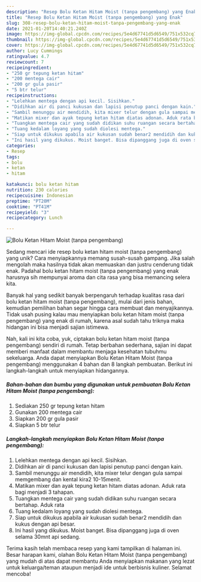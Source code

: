 ```yaml
---
description: "Resep Bolu Ketan Hitam Moist (tanpa pengembang) yang Enak"
title: "Resep Bolu Ketan Hitam Moist (tanpa pengembang) yang Enak"
slug: 308-resep-bolu-ketan-hitam-moist-tanpa-pengembang-yang-enak
date: 2021-01-20T14:40:21.240Z
image: https://img-global.cpcdn.com/recipes/5e4d67741d5d6549/751x532cq70/bolu-ketan-hitam-moist-tanpa-pengembang-foto-resep-utama.jpg
thumbnail: https://img-global.cpcdn.com/recipes/5e4d67741d5d6549/751x532cq70/bolu-ketan-hitam-moist-tanpa-pengembang-foto-resep-utama.jpg
cover: https://img-global.cpcdn.com/recipes/5e4d67741d5d6549/751x532cq70/bolu-ketan-hitam-moist-tanpa-pengembang-foto-resep-utama.jpg
author: Lucy Cummings
ratingvalue: 4.7
reviewcount: 7
recipeingredient:
- "250 gr tepung ketan hitam"
- "200 mentega cair"
- "200 gr gula pasir"
- "5 btr telur"
recipeinstructions:
- "Lelehkan mentega dengan api kecil. Sisihkan."
- "Didihkan air di panci kukusan dan lapisi penutup panci dengan kain."
- "Sambil menunggu air mendidih, kita mixer telur dengan gula sampai memgembang dan kental kira2 10-15menit."
- "Matikan mixer dan ayak tepung ketan hitam diatas adonan. Aduk rata bagi menjadi 3 tahapan."
- "Tuangkan mentega cair yang sudah didikan suhu ruangan secara bertahap. Aduk rata"
- "Tuang kedalam loyang yang sudah diolesi mentega."
- "Siap untuk dikukus apabila air kukusan sudah benar2 mendidih dan kukus dengan api besar."
- "Ini hasil yang dikukus. Moist banget. Bisa dipanggang juga di oven selama 30mnt api sedang."
categories:
- Resep
tags:
- bolu
- ketan
- hitam

katakunci: bolu ketan hitam 
nutrition: 230 calories
recipecuisine: Indonesian
preptime: "PT20M"
cooktime: "PT41M"
recipeyield: "3"
recipecategory: Lunch

---
```



![Bolu Ketan Hitam Moist (tanpa pengembang)](https://img-global.cpcdn.com/recipes/5e4d67741d5d6549/751x532cq70/bolu-ketan-hitam-moist-tanpa-pengembang-foto-resep-utama.jpg)

Sedang mencari ide resep bolu ketan hitam moist (tanpa pengembang) yang unik? Cara menyiapkannya memang susah-susah gampang. Jika salah mengolah maka hasilnya tidak akan memuaskan dan justru cenderung tidak enak. Padahal bolu ketan hitam moist (tanpa pengembang) yang enak harusnya sih mempunyai aroma dan cita rasa yang bisa memancing selera kita.



Banyak hal yang sedikit banyak berpengaruh terhadap kualitas rasa dari bolu ketan hitam moist (tanpa pengembang), mulai dari jenis bahan, kemudian pemilihan bahan segar hingga cara membuat dan menyajikannya. Tidak usah pusing kalau mau menyiapkan bolu ketan hitam moist (tanpa pengembang) yang enak di rumah, karena asal sudah tahu triknya maka hidangan ini bisa menjadi sajian istimewa.


Nah, kali ini kita coba, yuk, ciptakan bolu ketan hitam moist (tanpa pengembang) sendiri di rumah. Tetap berbahan sederhana, sajian ini dapat memberi manfaat dalam membantu menjaga kesehatan tubuhmu sekeluarga. Anda dapat menyiapkan Bolu Ketan Hitam Moist (tanpa pengembang) menggunakan 4 bahan dan 8 langkah pembuatan. Berikut ini langkah-langkah untuk menyiapkan hidangannya.

<!--inarticleads1-->

##### Bahan-bahan dan bumbu yang digunakan untuk pembuatan Bolu Ketan Hitam Moist (tanpa pengembang):

1. Sediakan 250 gr tepung ketan hitam
1. Gunakan 200 mentega cair
1. Siapkan 200 gr gula pasir
1. Siapkan 5 btr telur




<!--inarticleads2-->

##### Langkah-langkah menyiapkan Bolu Ketan Hitam Moist (tanpa pengembang):

1. Lelehkan mentega dengan api kecil. Sisihkan.
1. Didihkan air di panci kukusan dan lapisi penutup panci dengan kain.
1. Sambil menunggu air mendidih, kita mixer telur dengan gula sampai memgembang dan kental kira2 10-15menit.
1. Matikan mixer dan ayak tepung ketan hitam diatas adonan. Aduk rata bagi menjadi 3 tahapan.
1. Tuangkan mentega cair yang sudah didikan suhu ruangan secara bertahap. Aduk rata
1. Tuang kedalam loyang yang sudah diolesi mentega.
1. Siap untuk dikukus apabila air kukusan sudah benar2 mendidih dan kukus dengan api besar.
1. Ini hasil yang dikukus. Moist banget. Bisa dipanggang juga di oven selama 30mnt api sedang.




Terima kasih telah membaca resep yang kami tampilkan di halaman ini. Besar harapan kami, olahan Bolu Ketan Hitam Moist (tanpa pengembang) yang mudah di atas dapat membantu Anda menyiapkan makanan yang lezat untuk keluarga/teman ataupun menjadi ide untuk berbisnis kuliner. Selamat mencoba!
